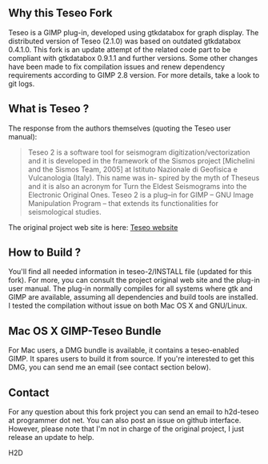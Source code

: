 ## Why this Teseo Fork 

Teseo is a GIMP plug-in, developed using gtkdatabox for graph display.
The distributed version of Teseo (2.1.0) was based on outdated gtkdatabox 0.4.1.0.
This fork is an update attempt of the related code part to be compliant with gtkdatabox 0.9.1.1 and further versions.
Some other changes have been made to fix compilation issues and renew dependency requirements according to GIMP 2.8 version. 
For more details, take a look to git logs.

## What is Teseo ?

The response from the authors themselves (quoting the Teseo user manual):

>	Teseo 2 is a software tool for seismogram digitization/vectorization and it
>	is developed in the framework of the Sismos project [Michelini and the Sismos Team, 2005]
>	at Istituto Nazionale di Geofisica e Vulcanologia (Italy). This name was in-
>	spired by the myth of Theseus and it is also an acronym for Turn the Eldest
>	Seismograms into the Electronic Original Ones.
>	Teseo 2 is a plug–in for GIMP – GNU Image Manipulation Program –
>	that extends its functionalities for seismological studies.

The original project web site is here: [Teseo website](http://teseo.rm.ingv.it)

## How to Build ?

You'll find all needed information in teseo-2/INSTALL file (updated for this fork).
For more, you can consult the project original web site and the plug-in user manual.
The plug-in normally compiles for all systems where gtk and GIMP are available, assuming all dependencies and build tools are installed.
I tested the compilation without issue on both Mac OS X and GNU/Linux.

## Mac OS X GIMP-Teseo Bundle

For Mac users, a DMG bundle is available, it contains a teseo-enabled GIMP.
It spares users to build it from source.
If you're interested to get this DMG, you can send me an email (see contact section below).
		
## Contact

For any question about this fork project you can send an email to h2d-teseo at programmer dot net.
You can also post an issue on github interface.
However, please note that I'm not in charge of the original project, I just release an update to help.

H2D



		


